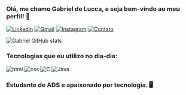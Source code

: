 ### Olá, me chamo Gabriel de Lucca, e seja bem-vindo ao meu perfil! 👋

[![Linkedin](https://img.shields.io/badge/LinkedIn-0077B5?style=for-the-badge&logo=linkedin&logoColor=white)](https://www.linkedin.com/in/gabrielaugustolucca/)
[![Gmail](https://img.shields.io/badge/Gmail-D14836?style=for-the-badge&logo=gmail&logoColor=white)](gabrieldelucca03@gmail.com)
[![Instagram](https://img.shields.io/badge/Instagram-E4405F?style=for-the-badge&logo=instagram&logoColor=white)](https://www.instagram.com/biel.lucca03/)
[![Contato](https://img.shields.io/badge/WhatsApp-25D366?style=for-the-badge&logo=whatsapp&logoColor=white)](+55(19)99232-2769)

![Gabriel GitHub stats](https://github-readme-stats.vercel.app/api?username=gabriellucca28&show_icons=true&theme=tokyonight)

### Tecnologias que eu utilizo no dia-dia:

<div style= "display: inline_block">
<img alt = "html" src="https://img.shields.io/badge/HTML-239120?style=for-the-badge&logo=html5&logoColor=white">
<img alt = "css" src="https://img.shields.io/badge/CSS-239120?&style=for-the-badge&logo=css3&logoColor=white">
<img alt = "C" src="https://img.shields.io/badge/C-00599C?style=for-the-badge&logo=c&logoColor=white">
<img alt = "Java" src="https://img.shields.io/badge/Java-ED8B00?style=for-the-badge&logo=openjdk&logoColor=white">
</div>


### Estudante de ADS e apaixonado por tecnologia. 🖥️
